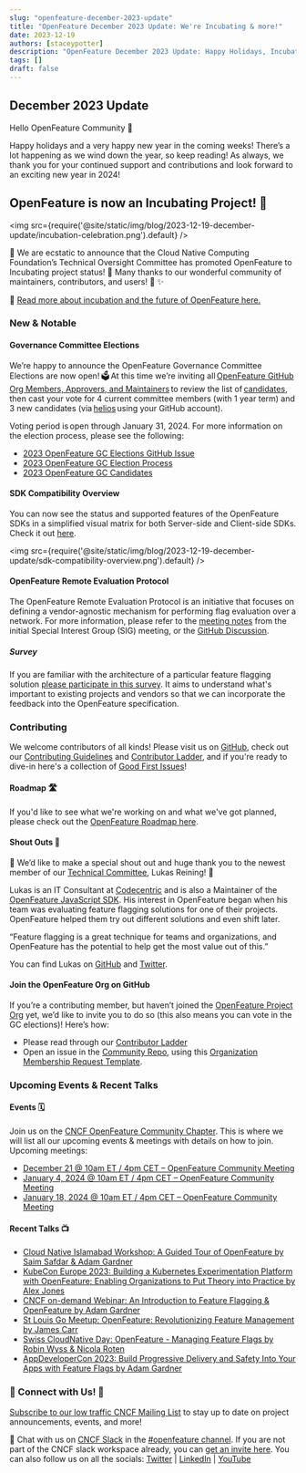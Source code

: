 ```yaml
---
slug: "openfeature-december-2023-update"
title: "OpenFeature December 2023 Update: We're Incubating & more!"
date: 2023-12-19
authors: [staceypotter]
description: "OpenFeature December 2023 Update: Happy Holidays, Incubation, Governance Committee Elections, & More"
tags: []
draft: false
---
```


## December 2023 Update

Hello OpenFeature Community 👋

Happy holidays and a very happy new year in the coming weeks!
There’s a lot happening as we wind down the year, so keep reading!
As always, we thank you for your continued support and contributions and look forward to an exciting new year in 2024!

<!--truncate-->

## OpenFeature is now an Incubating Project! 🎉

<img src={require('@site/static/img/blog/2023-12-19-december-update/incubation-celebration.png').default} />

🤩 We are ecstatic to announce that the Cloud Native Computing Foundation’s Technical Oversight Committee has promoted OpenFeature to Incubating project status! 🎉 Many thanks to our wonderful community of maintainers, contributors, and users! 🙏 ✨

📰 [Read more about incubation and the future of OpenFeature here.](https://www.cncf.io/?p=98784)

### New & Notable

#### Governance Committee Elections

We’re happy to announce the OpenFeature Governance Committee Elections are now open! 🗳️ At this time we’re inviting all [OpenFeature GitHub Org Members, Approvers, and Maintainers](https://github.com/orgs/open-feature/people) to review the list of [candidates](https://github.com/open-feature/community/blob/main/Elections/2023/Candidates.md), then cast your vote for 4 current committee members (with 1 year term) and 3 new candidates (via [helios](https://vote.heliosvoting.org/) using your GitHub account).

Voting period is open through January 31, 2024.
For more information on the election process, please see the following:

* [2023 OpenFeature GC Elections GitHub Issue](https://github.com/open-feature/community/issues/262)
* [2023 OpenFeature GC Election Process](https://github.com/open-feature/community/blob/main/Elections/2023/Election-Guidelines.md)
* [2023 OpenFeature GC Candidates](https://github.com/open-feature/community/blob/main/Elections/2023/Candidates.md)

#### SDK Compatibility Overview

You can now see the status and supported features of the OpenFeature SDKs in a simplified visual matrix for both Server-side and Client-side SDKs.
Check it out [here](https://openfeature.dev/docs/reference/sdks/sdk-compatibility).

<img src={require('@site/static/img/blog/2023-12-19-december-update/sdk-compatibility-overview.png').default} />

#### OpenFeature Remote Evaluation Protocol

The OpenFeature Remote Evaluation Protocol is an initiative that focuses on defining a vendor-agnostic mechanism for performing flag evaluation over a network.
For more information, please refer to the [meeting notes](https://docs.google.com/document/d/1pp6t2giTcdEdVAri_2B1Z6Mv8mHhvtZT1AmkPV9K7xQ/edit#bookmark=kix.koqus874gx4n) from the initial Special Interest Group (SIG) meeting, or the [GitHub Discussion](https://github.com/orgs/open-feature/discussions/249).

##### Survey

If you are familiar with the architecture of a particular feature flagging solution [please participate in this survey](https://forms.gle/Gz2AaMdMaAXgFZB57).
It aims to understand what's important to existing projects and vendors so that we can incorporate the feedback into the OpenFeature specification.

### Contributing

We welcome contributors of all kinds!
Please visit us on [GitHub](https://github.com/open-feature), check out our [Contributing Guidelines](https://github.com/open-feature/.github/blob/main/CONTRIBUTING.md) and [Contributor Ladder](https://github.com/open-feature/community/blob/main/CONTRIBUTOR_LADDER.md), and if you're ready to dive-in here's a collection of [Good First Issues](https://github.com/issues?q=is%3Aopen+is%3Aissue+archived%3Afalse+label%3A%22good+first+issue%22+user%3Aopen-feature+)!

#### Roadmap 🛣️

If you'd like to see what we're working on and what we've got planned, please check out the [OpenFeature Roadmap here](https://github.com/orgs/open-feature/projects/1/views/1).

#### Shout Outs 👏

🥇 We’d like to make a special shout out and huge thank you to the newest member of our [Technical Committee](https://openfeature.dev/community/tech-committee-charter/), Lukas Reining! 🎉

Lukas is an IT Consultant at [Codecentric](https://www.codecentric.de/datenschutzerklaerung) and is also a Maintainer of the [OpenFeature JavaScript SDK](https://github.com/open-feature/js-sdk/tree/main).
His interest in OpenFeature began when his team was evaluating feature flagging solutions for one of their projects.
OpenFeature helped them try out different solutions and even shift later.  

“Feature flagging is a great technique for teams and organizations, and OpenFeature has the potential to help get the most value out of this.”  

You can find Lukas on [GitHub](https://github.com/lukas-reining) and [Twitter](https://twitter.com/luku1806).  

#### Join the OpenFeature Org on GitHub

If you’re a contributing member, but haven’t joined the [OpenFeature Project Org](https://github.com/open-feature) yet, we’d like to invite you to do so (this also means you can vote in the GC elections)!
Here’s how:

* Please read through our [Contributor Ladder](https://github.com/open-feature/community/blob/main/CONTRIBUTOR_LADDER.md)
* Open an issue in the [Community Repo](https://github.com/open-feature/community), using this [Organization Membership Request Template](https://github.com/open-feature/community/issues/new?assignees=%40open-feature%2Fmaintainers&labels=area%2Fgithub-membership&projects=&template=membership.md&title=REQUEST%3A+New+membership+for+%3Cyour-GH-handle%3E).

### Upcoming Events & Recent Talks

#### Events 🗓️

Join us on the [CNCF OpenFeature Community Chapter](https://community.cncf.io/openfeature/).
This is where we will list all our upcoming events & meetings with details on how to join.
Upcoming meetings:

* [December 21 @ 10am ET / 4pm CET – OpenFeature Community Meeting](https://community.cncf.io/events/details/cncf-openfeature-presents-openfeature-community-meeting-2023-12-21/)
* [January 4, 2024 @ 10am ET / 4pm CET – OpenFeature Community Meeting](https://community.cncf.io/events/details/cncf-openfeature-presents-openfeature-community-meeting-2024-01-04/)  
* [January 18, 2024 @ 10am ET / 4pm CET – OpenFeature Community Meeting](https://community.cncf.io/events/details/cncf-openfeature-presents-openfeature-community-meeting-2024-01-18/)

#### Recent Talks 📺

* [Cloud Native Islamabad Workshop: A Guided Tour of OpenFeature by Saim Safdar & Adam Gardner](https://www.youtube.com/live/C19YGf0t-2g?feature=shared)
* [KubeCon Europe 2023: Building a Kubernetes Experimentation Platform with OpenFeature; Enabling Organizations to Put Theory into Practice by Alex Jones](https://youtu.be/hlvoJhMx2HU?feature=shared)
* [CNCF on-demand Webinar: An Introduction to Feature Flagging & OpenFeature by Adam Gardner](https://youtu.be/LTvTr6kp53Y?feature=shared)
* [St Louis Go Meetup: OpenFeature: Revolutionizing Feature Management by James Carr](https://www.youtube.com/live/Mhd2VEul-To?feature=shared&t=281)
* [Swiss CloudNative Day: OpenFeature - Managing Feature Flags by Robin Wyss & Nicola Roten](https://youtu.be/EJI3ODhh8Y8?feature=shared)
* [AppDeveloperCon 2023: Build Progressive Delivery and Safety Into Your Apps with Feature Flags by Adam Gardner](https://youtu.be/D9kzXExhLfY?feature=shared)

### 💬 Connect with Us! 🤝

[Subscribe to our low traffic CNCF Mailing List](https://lists.cncf.io/g/cncf-openfeature-project) to stay up to date on project announcements, events, and more!

💬 Chat with us on [CNCF Slack](https://cloud-native.slack.com/) in the [#openfeature channel](https://cloud-native.slack.com/archives/C0344AANLA1).
If you are not part of the CNCF slack workspace already, you can [get an invite here](https://communityinviter.com/apps/cloud-native/cncf).
You can also follow us on all the socials: [Twitter](http://twitter.com/OpenFeature) | [LinkedIn](https://www.linkedin.com/company/openfeature/) | [YouTube](https://www.youtube.com/channel/UCXSFt-dT2HORGXz1-ksxtxw)
